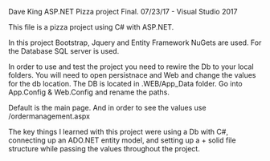 Dave King ASP.NET Pizza project Final.
07/23/17 - Visual Studio 2017

This file is a pizza project using C# with ASP.NET.

In this project Bootstrap, Jquery and Entity Framework NuGets are used. For the Database SQL server is used. 

In order to use and test the project you need to rewire the Db to your local folders. You will need to open persistnace and Web and change
the values for the db location. The DB is located in .WEB/App_Data folder. Go into App.Config & Web.Config and rename the paths.

Default is the main page. And in order to see the values use /ordermanagement.aspx 

The key things I learned with this project were using a Db with C#, connecting up an ADO.NET entity model, and setting up a +
solid file structure  while passing the values throughout the project. 


